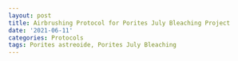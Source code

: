 ```yaml
---
layout: post
title: Airbrushing Protocol for Porites July Bleaching Project
date: '2021-06-11'
categories: Protocols
tags: Porites astreoide, Porites July Bleaching
---
```

